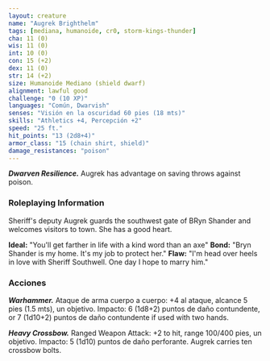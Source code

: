 ```yaml
---
layout: creature
name: "Augrek Brighthelm"
tags: [mediana, humanoide, cr0, storm-kings-thunder]
cha: 11 (0)
wis: 11 (0)
int: 10 (0)
con: 15 (+2)
dex: 11 (0)
str: 14 (+2)
size: Humanoide Mediano (shield dwarf)
alignment: lawful good
challenge: "0 (10 XP)"
languages: "Común, Dwarvish"
senses: "Visión en la oscuridad 60 pies (18 mts)"
skills: "Athletics +4, Percepción +2"
speed: "25 ft."
hit_points: "13 (2d8+4)"
armor_class: "15 (chain shirt, shield)"
damage_resistances: "poison"
---
```


***Dwarven Resilience.*** Augrek has advantage on saving throws against poison.

### Roleplaying Information

Sheriff's deputy Augrek guards the southwest gate of BRyn Shander and welcomes visitors to town. She has a good heart.

**Ideal:** "You'll get farther in life with a kind word than an axe"
**Bond:** "Bryn Shander is my home. It's my job to protect her."
**Flaw:** "I'm head over heels in love with Sheriff Southwell. One day I hope to marry him."


### Acciones

***Warhammer.*** Ataque de arma cuerpo a cuerpo: +4 al ataque, alcance 5 pies (1.5 mts), un objetivo. Impacto: 6 (1d8+2) puntos de daño contundente, or 7 (1d10+2) puntos de daño contundente if used with two hands.

***Heavy Crossbow.*** Ranged Weapon Attack: +2 to hit, range 100/400 pies, un objetivo. Impacto: 5 (1d10) puntos de daño perforante. Augrek carries ten crossbow bolts.